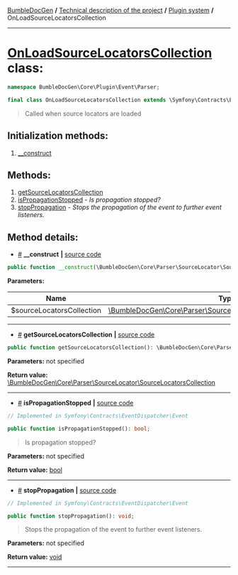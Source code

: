 <!-- {% raw %} -->
<embed> <a href="/docs/README.md">BumbleDocGen</a> <b>/</b> <a href="/docs/tech/readme.md">Technical description of the project</a> <b>/</b> <a href="/docs/tech/4.pluginSystem/readme.md">Plugin system</a> <b>/</b> OnLoadSourceLocatorsCollection<hr> </embed>

<h1>
    <a href="https://github.com/bumble-tech/bumble-doc-gen/blob/master/src/Core/Plugin/Event/Parser/OnLoadSourceLocatorsCollection.php#L13">OnLoadSourceLocatorsCollection</a> class:
</h1>





```php
namespace BumbleDocGen\Core\Plugin\Event\Parser;

final class OnLoadSourceLocatorsCollection extends \Symfony\Contracts\EventDispatcher\Event
```

<blockquote>Called when source locators are loaded</blockquote>






<h2>Initialization methods:</h2>

<ol>
<li>
    <a href="#m-construct">__construct</a>
    </li>
</ol>

<h2>Methods:</h2>

<ol>
<li>
    <a href="#mgetsourcelocatorscollection">getSourceLocatorsCollection</a>
    </li>
<li>
    <a href="#mispropagationstopped">isPropagationStopped</a>
    - <i>Is propagation stopped?</i></li>
<li>
    <a href="#mstoppropagation">stopPropagation</a>
    - <i>Stops the propagation of the event to further event listeners.</i></li>
</ol>







<h2>Method details:</h2>

<div class='method_description-block'>

<ul>
<li><a name="m-construct" href="#m-construct">#</a>
 <b>__construct</b>
    <b>|</b> <a href="https://github.com/bumble-tech/bumble-doc-gen/blob/master/src/Core/Plugin/Event/Parser/OnLoadSourceLocatorsCollection.php#L15">source code</a></li>
</ul>

```php
public function __construct(\BumbleDocGen\Core\Parser\SourceLocator\SourceLocatorsCollection $sourceLocatorsCollection);
```



<b>Parameters:</b>

<table>
    <thead>
    <tr>
        <th>Name</th>
        <th>Type</th>
        <th>Description</th>
    </tr>
    </thead>
    <tbody>
            <tr>
            <td>$sourceLocatorsCollection</td>
            <td><a href='https://github.com/bumble-tech/bumble-doc-gen/blob/master/src/Core/Parser/SourceLocator/SourceLocatorsCollection.php'>\BumbleDocGen\Core\Parser\SourceLocator\SourceLocatorsCollection</a></td>
            <td>-</td>
        </tr>
        </tbody>
</table>



</div>
<hr>
<div class='method_description-block'>

<ul>
<li><a name="mgetsourcelocatorscollection" href="#mgetsourcelocatorscollection">#</a>
 <b>getSourceLocatorsCollection</b>
    <b>|</b> <a href="https://github.com/bumble-tech/bumble-doc-gen/blob/master/src/Core/Plugin/Event/Parser/OnLoadSourceLocatorsCollection.php#L19">source code</a></li>
</ul>

```php
public function getSourceLocatorsCollection(): \BumbleDocGen\Core\Parser\SourceLocator\SourceLocatorsCollection;
```



<b>Parameters:</b> not specified

<b>Return value:</b> <a href='https://github.com/bumble-tech/bumble-doc-gen/blob/master/src/Core/Parser/SourceLocator/SourceLocatorsCollection.php'>\BumbleDocGen\Core\Parser\SourceLocator\SourceLocatorsCollection</a>


</div>
<hr>
<div class='method_description-block'>

<ul>
<li><a name="mispropagationstopped" href="#mispropagationstopped">#</a>
 <b>isPropagationStopped</b>
    <b>|</b> <a href="https://github.com/bumble-tech/bumble-doc-gen/blob/master/vendor/symfony/event-dispatcher-contracts/Event.php#L38">source code</a></li>
</ul>

```php
// Implemented in Symfony\Contracts\EventDispatcher\Event

public function isPropagationStopped(): bool;
```

<blockquote>Is propagation stopped?</blockquote>

<b>Parameters:</b> not specified

<b>Return value:</b> <a href='https://www.php.net/manual/en/language.types.boolean.php'>bool</a>


</div>
<hr>
<div class='method_description-block'>

<ul>
<li><a name="mstoppropagation" href="#mstoppropagation">#</a>
 <b>stopPropagation</b>
    <b>|</b> <a href="https://github.com/bumble-tech/bumble-doc-gen/blob/master/vendor/symfony/event-dispatcher-contracts/Event.php#L50">source code</a></li>
</ul>

```php
// Implemented in Symfony\Contracts\EventDispatcher\Event

public function stopPropagation(): void;
```

<blockquote>Stops the propagation of the event to further event listeners.</blockquote>

<b>Parameters:</b> not specified

<b>Return value:</b> <a href='https://www.php.net/manual/en/language.types.void.php'>void</a>


</div>
<hr>

<!-- {% endraw %} -->